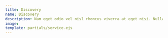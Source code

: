 ```yaml
---
title: Discovery
name: Discovery
description: Nam eget odio vel nisl rhoncus viverra at eget nisi. Nullam eu justo ultricies ante venenatis aliquam at vitae nulla. Etiam nec gravida velit. Maecenas finibus enim ut mauris condimentum suscipit. Sed hendrerit metus sed erat placerat tempus. Pellentesque varius id purus at pellentesque. Nulla viverra lacus sed malesuada consectetur. Fusce a eleifend ligula.
image:
template: partials/service.ejs
---
```

